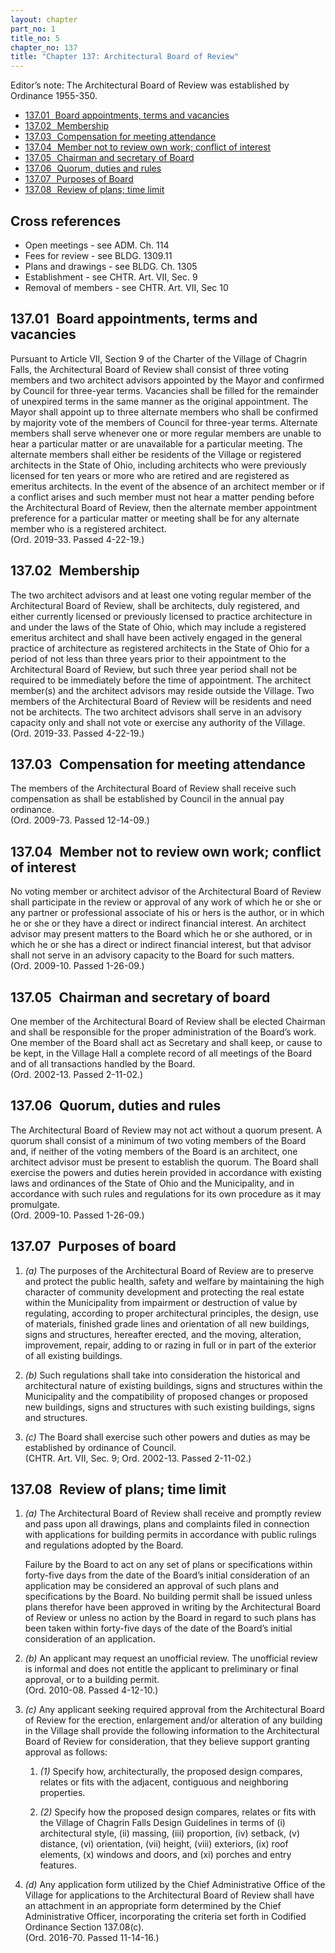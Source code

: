 ```yaml
---
layout: chapter
part_no: 1
title_no: 5
chapter_no: 137
title: "Chapter 137: Architectural Board of Review"
---
```


Editor’s note: The Architectural Board of Review was established by Ordinance
1955-350.

* [137.01   Board appointments, terms and vacancies](#13701-board-appointments-terms-and-vacancies)
* [137.02   Membership](#13702-membership)
* [137.03   Compensation for meeting attendance](#13703-compensation-for-meeting-attendance)
* [137.04   Member not to review own work; conflict of interest](#13704-member-not-to-review-own-work-conflict-of-interest)
* [137.05   Chairman and secretary of Board](#13705-chairman-and-secretary-of-board)
* [137.06   Quorum, duties and rules](#13706-quorum-duties-and-rules)
* [137.07   Purposes of Board](#13707-purposes-of-board)
* [137.08   Review of plans; time limit](#13708-review-of-plans-time-limit)

## Cross references

* Open meetings - see ADM. Ch. 114
* Fees for review - see BLDG. 1309.11
* Plans and drawings - see BLDG. Ch. 1305
* Establishment - see CHTR. Art. VII, Sec. 9
* Removal of members - see CHTR. Art. VII, Sec 10

## 137.01   Board appointments, terms and vacancies

Pursuant to Article VII, Section 9 of the Charter of the Village of Chagrin
Falls, the Architectural Board of Review shall consist of three voting members
and two architect advisors appointed by the Mayor and confirmed by Council for
three-year terms. Vacancies shall be filled for the remainder of unexpired
terms in the same manner as the original appointment. The Mayor shall appoint up
to three alternate members who shall be confirmed by majority vote of the
members of Council for three-year terms. Alternate members shall serve whenever
one or more regular members are unable to hear a particular matter or are
unavailable for a particular meeting. The alternate members shall either be
residents of the Village or registered architects in the State of Ohio,
including architects who were previously licensed for ten years or more who are
retired and are registered as emeritus architects. In the event of the absence
of an architect member or if a conflict arises and such member must not hear a
matter pending before the Architectural Board of Review, then the alternate
member appointment preference for a particular matter or meeting shall be for
any alternate member who is a registered architect.  
(Ord. 2019-33. Passed 4-22-19.)

## 137.02   Membership

The two architect advisors and at least one voting regular member of the
Architectural Board of Review, shall be architects, duly registered, and either
currently licensed or previously licensed to practice architecture in and under
the laws of the State of Ohio, which may include a registered emeritus architect
and shall have been actively engaged in the general practice of architecture as
registered architects in the State of Ohio for a period of not less than three
years prior to their appointment to the Architectural Board of Review, but such
three year period shall not be required to be immediately before the time of
appointment. The architect member(s) and the architect advisors may reside
outside the Village. Two members of the Architectural Board of Review will be
residents and need not be architects. The two architect advisors shall serve in
an advisory capacity only and shall not vote or exercise any authority of the
Village.  
(Ord. 2019-33. Passed 4-22-19.)

## 137.03   Compensation for meeting attendance

The members of the Architectural Board of Review shall receive such compensation
as shall be established by Council in the annual pay ordinance.  
(Ord. 2009-73. Passed 12-14-09.)

## 137.04   Member not to review own work; conflict of interest

No voting member or architect advisor of the Architectural Board of Review shall
participate in the review or approval of any work of which he or she or any
partner or professional associate of his or hers is the author, or in which he
or she or they have a direct or indirect financial interest. An architect
advisor may present matters to the Board which he or she authored, or in which
he or she has a direct or indirect financial interest, but that advisor shall
not serve in an advisory capacity to the Board for such matters.  
(Ord. 2009-10. Passed 1-26-09.)

## 137.05   Chairman and secretary of board

One member of the Architectural Board of Review shall be elected Chairman and
shall be responsible for the proper administration of the Board’s work. One
member of the Board shall act as Secretary and shall keep, or cause to be kept,
in the Village Hall a complete record of all meetings of the Board and of all
transactions handled by the Board.  
(Ord. 2002-13. Passed 2-11-02.)

## 137.06   Quorum, duties and rules

The Architectural Board of Review may not act without a quorum present. A quorum
shall consist of a minimum of two voting members of the Board and, if neither of
the voting members of the Board is an architect, one architect advisor must be
present to establish the quorum. The Board shall exercise the powers and duties
herein provided in accordance with existing laws and ordinances of the State of
Ohio and the Municipality, and in accordance with such rules and regulations for
its own procedure as it may promulgate.  
(Ord. 2009-10. Passed 1-26-09.)

## 137.07   Purposes of board

1. _(a)_ The purposes of the Architectural Board of Review are to preserve and
protect the public health, safety and welfare by maintaining the high character
of community development and protecting the real estate within the Municipality
from impairment or destruction of value by regulating, according to proper
architectural principles, the design, use of materials, finished grade lines and
orientation of all new buildings, signs and structures, hereafter erected, and
the moving, alteration, improvement, repair, adding to or razing in full or in
part of the exterior of all existing buildings.

2. _(b)_ Such regulations shall take into consideration the historical and
architectural nature of existing buildings, signs and structures within the
Municipality and the compatibility of proposed changes or proposed new
buildings, signs and structures with such existing buildings, signs and
structures.

3. _(c)_ The Board shall exercise such other powers and duties as may be
established by ordinance of Council.  
(CHTR. Art. VII, Sec. 9; Ord. 2002-13. Passed 2-11-02.)

## 137.08   Review of plans; time limit

1. _(a)_ The Architectural Board of Review shall receive and promptly review and
pass upon all drawings, plans and complaints filed in connection with
applications for building permits in accordance with public rulings and
regulations adopted by the Board.

    Failure by the Board to act on any set of plans or specifications within
    forty-five days from the date of the Board’s initial consideration of an
    application may be considered an approval of such plans and specifications
    by the Board. No building permit shall be issued unless plans therefor have
    been approved in writing by the Architectural Board of Review or unless no
    action by the Board in regard to such plans has been taken within forty-five
    days of the date of the Board’s initial consideration of an application.

2. _(b)_ An applicant may request an unofficial review. The unofficial review is
informal and does not entitle the applicant to preliminary or final approval, or
to a building permit.  
(Ord. 2010-08. Passed 4-12-10.)

3. _(c)_ Any applicant seeking required approval from the Architectural Board of
Review for the erection, enlargement and/or alteration of any building in the
Village shall provide the following information to the Architectural Board of
Review for consideration, that they believe support granting approval as
follows:

    1. _(1)_ Specify how, architecturally, the proposed design compares, relates
    or fits with the adjacent, contiguous and neighboring properties.

    2. _(2)_ Specify how the proposed design compares, relates or fits with the
    Village of Chagrin Falls Design Guidelines in terms of (i) architectural
    style, (ii) massing, (iii) proportion, (iv) setback, (v) distance, (vi)
    orientation, (vii) height, (viii) exteriors, (ix) roof elements, (x) windows
    and doors, and (xi) porches and entry features.

4. _(d)_ Any application form utilized by the Chief Administrative Office of the
Village for applications to the Architectural Board of Review shall have an
attachment in an appropriate form determined by the Chief Administrative
Officer, incorporating the criteria set forth in Codified Ordinance Section
137.08(c).  
(Ord. 2016-70. Passed 11-14-16.)
